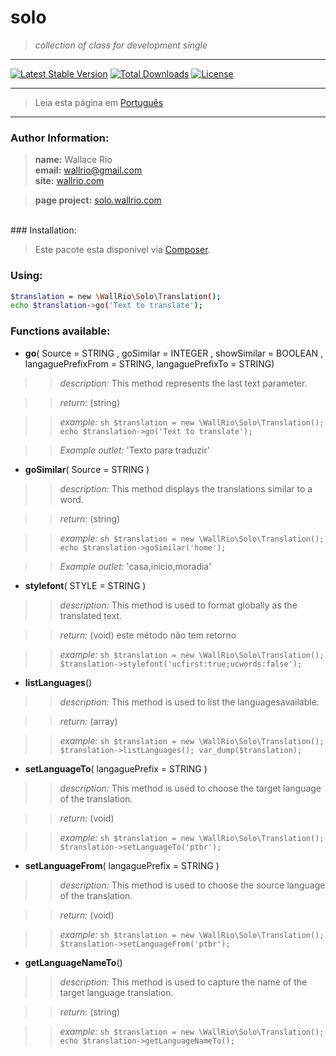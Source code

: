 solo
====

> <em>collection of class for development single</em>
- - -


[![Latest Stable Version](https://poser.pugx.org/wallrio/solo/v/stable.svg)](https://packagist.org/packages/wallrio/solo)
[![Total Downloads](https://poser.pugx.org/wallrio/solo/downloads.svg)](https://packagist.org/packages/wallrio/solo)
[![License](https://poser.pugx.org/wallrio/solo/license.svg)](https://packagist.org/packages/wallrio/solo)
- - -
>Leia esta página em [Português](http....README-ptbr.md)
- - -
### Author Information:
><strong>name:</strong> Wallace Rio<br>
><strong>email:</strong> wallrio@gmail.com<br>
><strong>site:</strong> [wallrio.com](http://wallrio.com/ "WallRio.com")

><strong>page project:</strong> [solo.wallrio.com](http://solo.wallrio.com/ "solo.wallrio.com")

<br>
### Installation:

>Este pacote esta disponivel via [Composer](https://packagist.org/packages/wallrio/solo).

### Using:	

```sh
$translation = new \WallRio\Solo\Translation();     
echo $translation->go('Text to translate');
```

### Functions available:




+ <strong>go</strong>( Source = STRING , goSimilar = INTEGER , showSimilar = BOOLEAN , langaguePrefixFrom = STRING, langaguePrefixTo = STRING)

>><i>description:</i> This method represents the last text parameter.

>><i>return:</i> (string)

>><i>example:</i>
	```sh
		$translation = new \WallRio\Solo\Translation();     
		echo $translation->go('Text to translate');		
	```

>><i>Example outlet:</i> 'Texto para traduzir'





+ <strong>goSimilar</strong>( Source = STRING )

>><i>description:</i> This method displays the translations similar to a word.

>><i>return:</i> (string)

>><i>example:</i>
	```sh
		$translation = new \WallRio\Solo\Translation();     
		echo $translation->goSimilar('home');
	```

>><i>Example outlet:</i> 'casa,inicio,moradia'





+ <strong>stylefont</strong>( STYLE = STRING )

>><i>description:</i> This method is used to format globally as the translated text.

>><i>return:</i> (void) este método não tem retorno

>><i>example:</i>
	```sh
		$translation = new \WallRio\Solo\Translation();  
		$translation->stylefont('ucfirst:true;ucwords:false');
	```






+ <strong>listLanguages</strong>()

>><i>description:</i> This method is used to list the languages ​​available.

>><i>return:</i> (array)

>><i>example:</i>
	```sh
		$translation = new \WallRio\Solo\Translation();  
		$translation->listLanguages();
		var_dump($translation);
	```





+ <strong>setLanguageTo</strong>( langaguePrefix = STRING )

>><i>description:</i> This method is used to choose the target language of the translation.

>><i>return:</i> (void)

>><i>example:</i>
	```sh
		$translation = new \WallRio\Solo\Translation();  
		$translation->setLanguageTo('ptbr');		
	```







+ <strong>setLanguageFrom</strong>( langaguePrefix = STRING )

>><i>description:</i> This method is used to choose the source language of the translation.

>><i>return:</i> (void)

>><i>example:</i>
	```sh
		$translation = new \WallRio\Solo\Translation();  
		$translation->setLanguageFrom('ptbr');		
	```







+ <strong>getLanguageNameTo</strong>()

>><i>description:</i> This method is used to capture the name of the target language translation.

>><i>return:</i> (string)

>><i>example:</i>
	```sh
		$translation = new \WallRio\Solo\Translation();  
		echo $translation->getLanguageNameTo();		
	```
